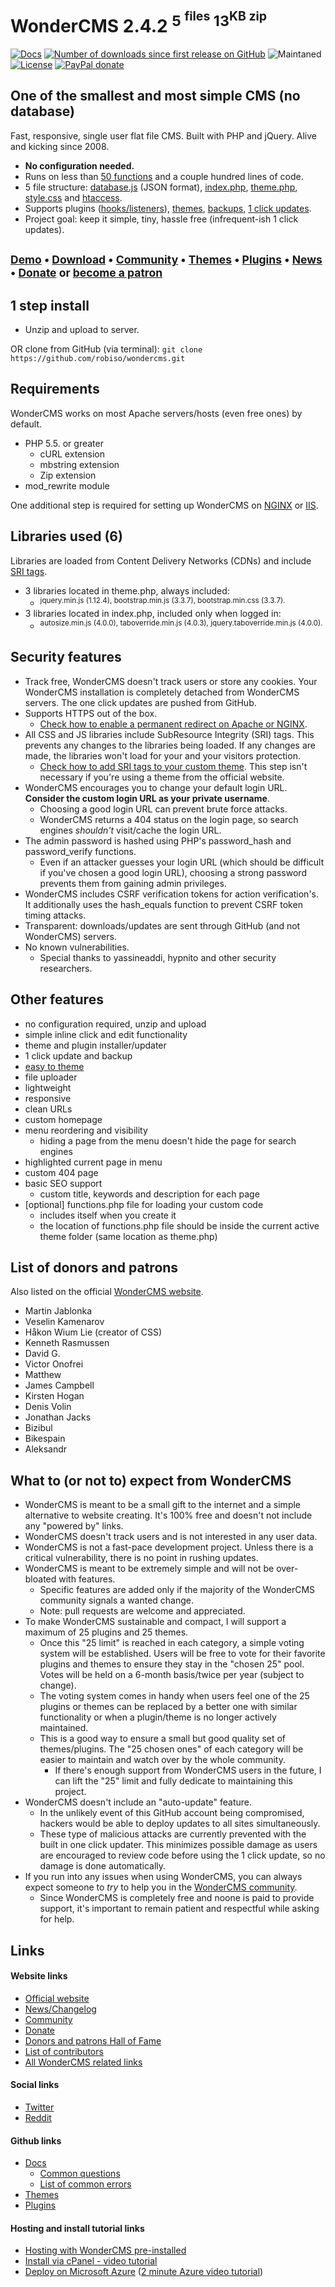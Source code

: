 # WonderCMS 2.4.2 <sup>5 <sup>files</sup> 13<sup>KB zip</sup></sup>

[![Docs](https://img.shields.io/readthedocs/pip/stable.svg?longCache=true&style=for-the-badge&v=100)](https://github.com/robiso/wondercms/wiki#wondercms-documentation) [![Number of downloads since first release on GitHub](https://img.shields.io/github/downloads/robiso/wondercms/total.svg?longCache=true&style=for-the-badge)](https://github.com/robiso/wondercms/releases) ![Maintaned](https://img.shields.io/maintenance/yes/2018.svg?longCache=true&style=for-the-badge) [![License](https://img.shields.io/github/license/mashape/apistatus.svg?longCache=true&style=for-the-badge)](https://github.com/robiso/wondercms/blob/master/license)  [![PayPal donate](https://img.shields.io/badge/Donate-PayPal-green.svg?longCache=true&style=for-the-badge)](https://paypal.me/WonderCMS)

## One of the smallest and most simple CMS (no database)
Fast, responsive, single user flat file CMS. Built with PHP and jQuery. Alive and kicking since 2008.

- **No configuration needed.**
- Runs on less than [50 functions](https://github.com/robiso/wondercms/wiki/List-of-all-functions) and a couple hundred lines of code.
- 5 file structure: [database.js](https://github.com/robiso/wondercms/wiki/Default-database.js#default-databasejs) (JSON format), [index.php](https://github.com/robiso/wondercms/blob/master/index.php), [theme.php](https://github.com/robiso/wondercms/blob/master/themes/default/theme.php), [style.css](https://github.com/robiso/wondercms/blob/master/themes/default/css/style.css) and [htaccess](https://github.com/robiso/wondercms/blob/master/.htaccess).
- Supports plugins ([hooks/listeners](https://github.com/robiso/wondercms/wiki/List-of-hooks)), [themes](https://github.com/robiso/wondercms/wiki/Create-theme-in-8-easy-steps), [backups](https://github.com/robiso/wondercms/wiki/Backup-all-files), [1 click updates](https://github.com/robiso/wondercms/wiki/One-click-update).
- Project goal: keep it simple, tiny, hassle free (infrequent-ish 1 click updates).

## <sup>[Demo](https://www.wondercms.com/demo) • [Download](https://www.wondercms.com/latest) • [Community](https://www.wondercms.com/community) • [Themes](https://www.wondercms.com/themes) • [Plugins](https://www.wondercms.com/plugins) • [News](https://www.wondercms.com/whatsnew) • [Donate](https://www.wondercms.com/patron) or [become a patron](https://www.wondercms.com/patron)

## 1 step install
- Unzip and upload to server.

OR clone from GitHub (via terminal): `git clone https://github.com/robiso/wondercms.git`

## Requirements
WonderCMS works on most Apache servers/hosts (even free ones) by default.
- PHP 5.5. or greater
  - cURL extension
  - mbstring extension
  - Zip extension
- mod_rewrite module

One additional step is required for setting up WonderCMS on [NGINX](https://github.com/robiso/wondercms/wiki/NGINX-server-config) or [IIS](https://github.com/robiso/wondercms/wiki/IIS-server-config).

## Libraries used (6)
Libraries are loaded from Content Delivery Networks (CDNs) and include [SRI tags](https://github.com/robiso/wondercms/wiki/Add-SRI-tags-to-your-theme-libraries#3-steps-for-more-security).
- 3 libraries located in theme.php, always included:
  - <sup>jquery.min.js (1.12.4), bootstrap.min.js (3.3.7), bootstrap.min.css (3.3.7).</sup>
- 3 libraries located in index.php, included only when logged in:
  - <sup>autosize.min.js (4.0.0), taboverride.min.js (4.0.3), jquery.taboverride.min.js (4.0.0).</sup>

## Security features
- Track free, WonderCMS doesn't track users or store any cookies. Your WonderCMS installation is completely detached from WonderCMS servers. The one click updates are pushed from GitHub.
- Supports HTTPS out of the box.
  - [Check how to enable a permanent redirect on Apache or NGINX](https://github.com/robiso/wondercms/wiki/Always-redirect-to-https-and-www).
- All CSS and JS libraries include SubResource Integrity (SRI) tags. This prevents any changes to the libraries being loaded. If any changes are made, the libraries won't load for your and your visitors protection.
  - [Check how to add SRI tags to your custom theme](https://github.com/robiso/wondercms/wiki/Add-SRI-tags-to-your-theme-libraries#sri-subresource-integrity---3-steps-for-more-security). This step isn't necessary if you're using a theme from the official website.
- WonderCMS encourages you to change your default login URL. **Consider the custom login URL as your private username**.
  - Choosing a good login URL can prevent brute force attacks.
  - WonderCMS returns a 404 status on the login page, so search engines *shouldn't* visit/cache the login URL.
- The admin password is hashed using PHP's password_hash and password_verify functions.
  - Even if an attacker guesses your login URL (which should be difficult if you've chosen a good login URL), choosing a strong password prevents them from gaining admin privileges.
- WonderCMS includes CSRF verification tokens for action verification's. It additionally uses the hash_equals function to prevent CSRF token timing attacks.
- Transparent: downloads/updates are sent through GitHub (and not WonderCMS) servers.
- No known vulnerabilities.
   - Special thanks to yassineaddi, hypnito and other security researchers.

## Other features
 - no configuration required, unzip and upload
 - simple inline click and edit functionality
 - theme and plugin installer/updater
 - 1 click update and backup
 - [easy to theme](https://github.com/robiso/wondercms/wiki/Create-theme-in-8-easy-steps)
 - file uploader
 - lightweight
 - responsive
 - clean URLs
 - custom homepage
 - menu reordering and visibility
   - hiding a page from the menu doesn't hide the page for search engines
 - highlighted current page in menu
 - custom 404 page
 - basic SEO support
   - custom title, keywords and description for each page
 - [optional] functions.php file for loading your custom code
   - includes itself when you create it
   - the location of functions.php file should be inside the current active theme folder (same location as theme.php)

## List of donors and patrons
Also listed on the official [WonderCMS website](https://www.wondercms.com/donors).
- Martin Jablonka
- Veselin Kamenarov
- Håkon Wium Lie (creator of CSS)
- Kenneth Rasmussen
- David G.
- Victor Onofrei
- Matthew
- James Campbell
- Kirsten Hogan
- Denis Volin
- Jonathan Jacks
- Bizibul
- Bikespain
- Aleksandr

## What to (or not to) expect from WonderCMS
- WonderCMS is meant to be a small gift to the internet and a simple alternative to website creating. It's 100% free and doesn't not include any "powered by" links.
- WonderCMS doesn't track users and is not interested in any user data.
- WonderCMS is not a fast-pace development project. Unless there is a critical vulnerability, there is no point in rushing updates.
- WonderCMS is meant to be extremely simple and will not be over-bloated with features.
  - Specific features are added only if the majority of the WonderCMS community signals a wanted change.
  - Note: pull requests are welcome and appreciated.
- To make WonderCMS sustainable and compact, I will support a maximum of 25 plugins and 25 themes.
  - Once this "25 limit" is reached in each category, a simple voting system will be established. Users will be free to vote for their favorite plugins and themes to ensure they stay in the "chosen 25" pool. Votes will be held on a 6-month basis/twice per year (subject to change).
  - The voting system comes in handy when users feel one of the 25 plugins or themes can be replaced by a better one with similar functionality or when a plugin/theme is no longer actively maintained.
  - This is a good way to ensure a small but good quality set of themes/plugins. The "25 chosen ones" of each category will be easier to maintain and watch over by the whole community.
    - If there's enough support from WonderCMS users in the future, I can lift the "25" limit and fully dedicate to maintaining this project.
- WonderCMS doesn't include an "auto-update" feature.
  - In the unlikely event of this GitHub account being compromised, hackers would be able to deploy updates to all sites simultaneously.
  - These type of malicious attacks are currently prevented with the built in one click updater. This minimizes possible damage as users are encouraged to review code before using the 1 click update, so no damage is done automatically.
- If you run into any issues when using WonderCMS, you can always expect someone to *try* to help you in the [WonderCMS community](https://www.wondercms.com/community).
  - Since WonderCMS is completely free and noone is paid to provide support, it's important to remain patient and respectful while asking for help.

## Links
#### Website links
- [Official website](https://www.wondercms.com)
- [News/Changelog](https://www.wondercms.com/whatsnew)
- [Community](https://www.wondercms.com/community)
- [Donate](https://www.wondercms.com/donate)
- [Donors and patrons Hall of Fame](https://www.wondercms.com/donors)
- [List of contributors](https://www.wondercms.com/special-contributors)
- [All WonderCMS related links](https://www.wondercms.com/links)

#### Social links
- [Twitter](https://twitter.com/wondercms)
- [Reddit](https://reddit.com/r/WonderCMS)

#### Github links
- [Docs](https://github.com/robiso/wondercms/wiki#wondercms-documentation)
   - [Common questions](https://github.com/robiso/wondercms/wiki#common-questions--help)
   - [List of common errors](https://github.com/robiso/wondercms/wiki/List-of-common-errors#troubleshooting-common-errors)
- [Themes](https://github.com/robiso/wondercms-themes)
- [Plugins](https://github.com/robiso/wondercms-plugins)

#### Hosting and install tutorial links
- [Hosting with WonderCMS pre-installed](https://www.wondercms.com/hosting)
- [Install via cPanel - video tutorial](https://www.youtube.com/watch?v=5tykBmKAUkA&feature=youtu.be&t=25)
- [Deploy on Microsoft Azure](https://azure.microsoft.com/en-gb/try/app-service/web/wondercms/?Language=php&Step=template) ([2 minute Azure video tutorial](https://channel9.msdn.com/Blogs/Open/A-PHP-CMS-in-the-cloud-no-signup-needed-in-2-minutes))</sup>
